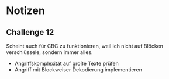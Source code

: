 # Notizen

## Challenge 12
Scheint auch für CBC zu funktionieren, weil ich nicht auf Blöcken verschlüssele, sondern immer alles.
- Angriffskomplexität auf große Texte prüfen
- Angriff mit Blockweiser Dekodierung implementieren
